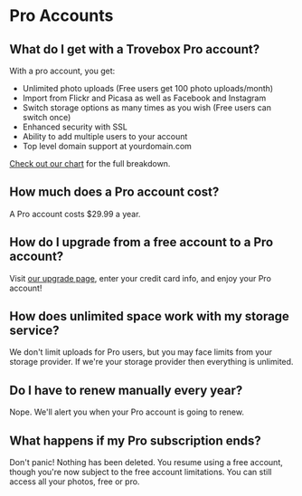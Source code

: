 Pro Accounts
===========================

## What do I get with a Trovebox Pro account?
With a pro account, you get:
* Unlimited photo uploads (Free users get 100 photo uploads/month)
* Import from Flickr and Picasa as well as Facebook and Instagram
* Switch storage options as many times as you wish (Free users can switch once)
* Enhanced security with SSL
* Ability to add multiple users to your account
* Top level domain support at yourdomain.com

<a href="https://trovebox.com/plans">Check out our chart</a> for the full breakdown.

## How much does a Pro account cost?
A Pro account costs $29.99 a year.

## How do I upgrade from a free account to a Pro account?
Visit <a href="https://trovebox.com/upgrade">our upgrade page</a>, enter your credit card info, and enjoy your Pro account!

## How does unlimited space work with my storage service?
We don't limit uploads for Pro users, but you may face limits from your storage provider. If we're your storage provider then everything is unlimited. 

## Do I have to renew manually every year?
Nope. We'll alert you when your Pro account is going to renew.

## What happens if my Pro subscription ends?
Don't panic! Nothing has been deleted. You resume using a free account, though you're now subject to the free account limitations. You can still access all your photos, free or pro.
